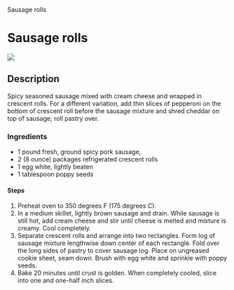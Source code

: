 <!DOCTYPE html> 
<html> 
    <head> 
        <meta charset="utf-8"
        <title> Sausage rolls </title> 
    <body> 
      <h1> Sausage rolls </h1>
        <img src="https://images.media-allrecipes.com/userphotos/2129468.jpg">
        <h2> Description </h2> <p>Spicy seasoned sausage mixed with cream cheese and wrapped in crescent rolls. For a different variation, add thin slices of pepperoni on the bottom of crescent roll before the sausage mixture and shred cheddar on top of sausage; roll pastry over.</p>
        <h3>Ingredients</h3>
          <ul> <li>1 pound fresh, ground spicy pork sausage,</li>
            <li>2 (8 ounce) packages refrigerated crescent rolls</li>
            <li>1 egg white, lightly beaten</li>
            <li>1 tablespoon poppy seeds</li>
              </ul>
              <h4>Steps</h4>
                <ol> <li>Preheat oven to 350 degrees F (175 degrees C).</li>
                  <li>In a medium skillet, lightly brown sausage and drain. While sausage is still hot, add cream cheese and stir until cheese is melted and mixture is creamy. Cool completely.</li>
                  <li>Separate crescent rolls and arrange into two rectangles. Form log of sausage mixture lengthwise down center of each rectangle. Fold over the long sides of pastry to cover sausage log. Place on ungreased cookie sheet, seam down. Brush with egg white and sprinkle with poppy seeds.</li>
                  <li>Bake 20 minutes until crust is golden. When completely cooled, slice into one and one-half inch slices.</li>
                    </ol>


